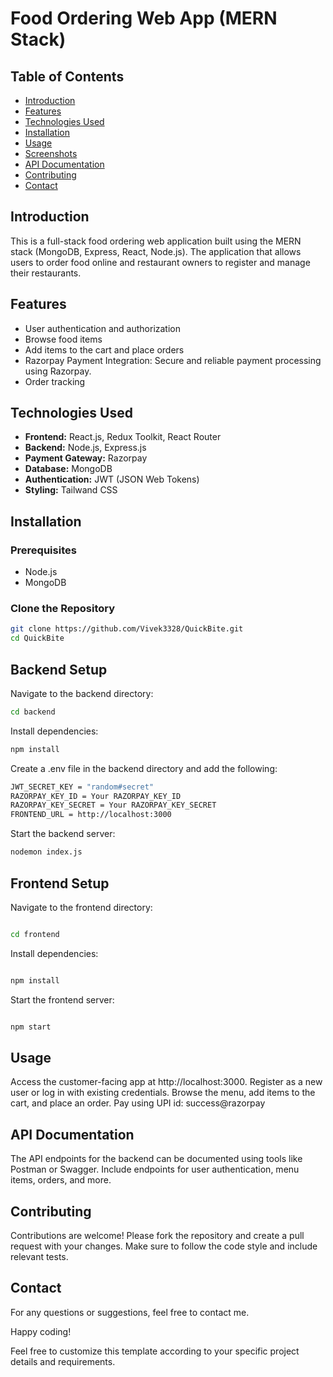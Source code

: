 # Food Ordering Web App (MERN Stack)

## Table of Contents
- [Introduction](#introduction)
- [Features](#features)
- [Technologies Used](#technologies-used)
- [Installation](#installation)
- [Usage](#usage)
- [Screenshots](#screenshots)
- [API Documentation](#api-documentation)
- [Contributing](#contributing)
- [Contact](#contact)

## Introduction
This is a full-stack food ordering web application built using the MERN stack (MongoDB, Express, React, Node.js). The application that allows users to order food online and restaurant owners to register and manage their restaurants.

## Features
- User authentication and authorization
- Browse food items
- Add items to the cart and place orders
- Razorpay Payment Integration: Secure and reliable payment processing using Razorpay.
- Order tracking

## Technologies Used
- **Frontend:** React.js, Redux Toolkit, React Router
- **Backend:** Node.js, Express.js
- **Payment Gateway:** Razorpay
- **Database:** MongoDB
- **Authentication:** JWT (JSON Web Tokens)
- **Styling:** Tailwand CSS

## Installation
### Prerequisites
- Node.js
- MongoDB

### Clone the Repository
```sh
git clone https://github.com/Vivek3328/QuickBite.git
cd QuickBite
```

## Backend Setup
Navigate to the backend directory:

```sh
cd backend

```
Install dependencies:

```sh
npm install
```

Create a .env file in the backend directory and add the following:

```sh
JWT_SECRET_KEY = "random#secret"
RAZORPAY_KEY_ID = Your RAZORPAY_KEY_ID 
RAZORPAY_KEY_SECRET = Your RAZORPAY_KEY_SECRET
FRONTEND_URL = http://localhost:3000
```

Start the backend server:

```sh
nodemon index.js
```
## Frontend Setup
Navigate to the frontend directory:

```sh

cd frontend
```

Install dependencies:
```sh

npm install
```

Start the frontend server:
```sh

npm start
```

## Usage
Access the customer-facing app at http://localhost:3000.
Register as a new user or log in with existing credentials.
Browse the menu, add items to the cart, and place an order.
Pay using UPI id: success@razorpay

## API Documentation
The API endpoints for the backend can be documented using tools like Postman or Swagger. Include endpoints for user authentication, menu items, orders, and more.

## Contributing
Contributions are welcome! Please fork the repository and create a pull request with your changes. Make sure to follow the code style and include relevant tests.

## Contact
For any questions or suggestions, feel free to contact me.

Happy coding!

Feel free to customize this template according to your specific project details and requirements.

